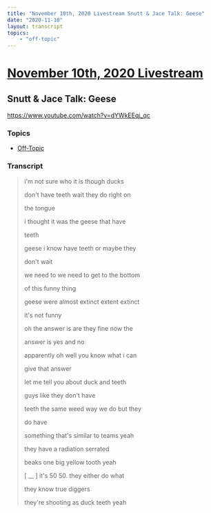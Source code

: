 ```yaml
---
title: "November 10th, 2020 Livestream Snutt & Jace Talk: Geese"
date: "2020-11-10"
layout: transcript
topics:
    - "off-topic"
---
```

# [November 10th, 2020 Livestream](../2020-11-10.md)
## Snutt & Jace Talk: Geese
https://www.youtube.com/watch?v=dYWkEEqj_qc

### Topics
* [Off-Topic](../topics/off-topic.md)

### Transcript

> i'm not sure who it is though ducks
>
> don't have teeth wait they do right on
>
> the tongue
>
> i thought it was the geese that have
>
> teeth
>
> geese i know have teeth or maybe they
>
> don't wait
>
> we need to we need to get to the bottom
>
> of this funny thing
>
> geese were almost extinct extent extinct
>
> it's not funny
>
> oh the answer is are they fine now the
>
> answer is yes and no
>
> apparently oh well you know what i can
>
> give that answer
>
> let me tell you about duck and teeth
>
> guys like they don't have
>
> teeth the same weed way we do but they
>
> do have
>
> something that's similar to teams yeah
>
> they have a radiation serrated
>
> beaks one big yellow tooth yeah
>
> [ __ ] it's 50 50. they either do what
>
> they know true diggers
>
> they're shooting as duck teeth yeah
